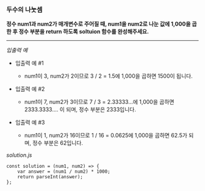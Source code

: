 ### 두수의 나눗셈

**정수 num1과 num2가 매개변수로 주어질 때, num1을 num2로 나눈 값에 1,000을 곱한 후 정수 부분을 return 하도록 soltuion 함수를 완성해주세요.**

---

_입출력 예_

- 입출력 예 #1

  - num1이 3, num2가 2이므로 3 / 2 = 1.5에 1,000을 곱하면 1500이 됩니다.

- 입출력 예 #2

  - num1이 7, num2가 3이므로 7 / 3 = 2.33333...에 1,000을 곱하면 2333.3333.... 이 되며, 정수 부분은 2333입니다.

- 입출력 예 #3

  - num1이 1, num2가 16이므로 1 / 16 = 0.0625에 1,000을 곱하면 62.5가 되며, 정수 부분은 62입니다.

_solution.js_

```
const solution = (num1, num2) => {
    var answer = (num1 / num2) * 1000;
    return parseInt(answer);
};
```
